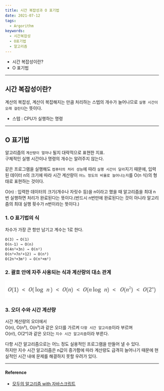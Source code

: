 ```yaml
---
title: 시간 복잡성과 O 표기법
date: 2021-07-12
tags:
  - Argorithm
keywords:
  - 시간복잡성
  - O표기법
  - 알고리즘
---
```


- 시간 복잡성이란?
- O 표기법

---

## 시간 복잡성이란?

계산의 복잡성,
계산이 복잡해지는 만큼 처리하는 스텝의 개수가 늘어나므로 `실행 시간이 오래 걸린다`는 뜻이다.

- 스텝 : CPU가 실행하는 명령

---

## O 표기법

알고리즘의 `계산량이 얼마나` 될지 대략적으로 표현한 지표.  
구체적인 실행 시간이나 명령의 개수는 알려주지 않는다.

같은 프로그램을 실행해도 `컴퓨터의 처리 성능`에 따라 `실행 시간이 달라`지기 때문에,
입력된 데이터 n의 크기에 따라 시간 계산량이 `어느 정도의 비율로 늘어나는지`를 O(n 식)의 형태로 표현하는 것이다.

O(n) : 입력한 데이터의 크기(개수나 자릿수 등)을 n이라고 했을 때 알고리즘을 최대 n번 실행하면 처리가 완료된다는 뜻이다.(반드시 n번만에 완료된다는 것이 아니라 알고리즘의 최대 실행 횟수가 n번이라는 뜻이다.)

### 1. O 표기법의 식

차수가 가장 큰 항만 남기고 계수는 1로 한다.

```
O(3) → O(1)
O(n-1) → O(n)
O(4n²+3n) → O(n²)
O(n³+7n²+12) → O(n³)
O(2n³+3m²) → O(n³+m²)
```

### 2. 괄호 안에 자주 사용되는 식과 계산량의 대소 관계

![O 표기법](./priority.png)

### 3. 오더 수와 시간 계산량

시간 계산량의 오더에서  
O(n), O(n²), O(n³)과 같은 오더를 가르켜 `다항 시간 알고리즘`이라 부르며  
O(n!), O(2ⁿ)과 같은 오더는 `지수 시간 알고리즘`이라 부른다.

다항 시간 알고리즘으로는 어느 정도 실용적인 프로그램을 만들어 낼 수 있다.  
하지만 지수 시간 알고리즘은 n값이 증가함에 따라 계산량도 급격히 늘어나기 때문에 현실적인 시간 내에 문제를 해결하지 못할 우려가 있다.

---

#### Reference

- [모두의 알고리즘 with 자바스크립트](https://www.gilbut.co.kr/book/view?bookcode=BN002328)
